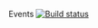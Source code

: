 Events 
[![Build status](https://ci.appveyor.com/api/projects/status/2gpgmd598eldq8eo?svg=true)](https://ci.appveyor.com/project/Gortenzia/ahj-events-692pw)